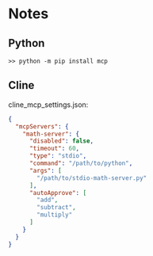# Notes
## Python
```
>> python -m pip install mcp
```

## Cline
cline_mcp_settings.json:
```json
{
  "mcpServers": {
    "math-server": {
      "disabled": false,
      "timeout": 60,
      "type": "stdio",
      "command": "/path/to/python",
      "args": [
        "/path/to/stdio-math-server.py"
      ],
      "autoApprove": [
        "add",
        "subtract",
        "multiply"
      ]
    }
  }
}
```

